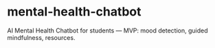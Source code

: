 # mental-health-chatbot
AI Mental Health Chatbot for students — MVP: mood detection, guided mindfulness, resources.
